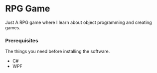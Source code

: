 # RPG Game

Just A RPG game where I learn about object programming and creating games.


### Prerequisites

The things you need before installing the software.

* C#
* WPF


